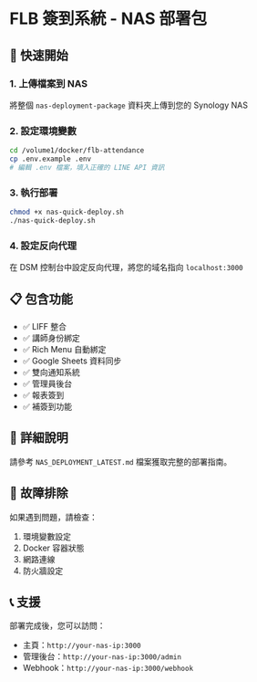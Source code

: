 # FLB 簽到系統 - NAS 部署包

## 🚀 快速開始

### 1. 上傳檔案到 NAS
將整個 `nas-deployment-package` 資料夾上傳到您的 Synology NAS

### 2. 設定環境變數
```bash
cd /volume1/docker/flb-attendance
cp .env.example .env
# 編輯 .env 檔案，填入正確的 LINE API 資訊
```

### 3. 執行部署
```bash
chmod +x nas-quick-deploy.sh
./nas-quick-deploy.sh
```

### 4. 設定反向代理
在 DSM 控制台中設定反向代理，將您的域名指向 `localhost:3000`

## 📋 包含功能

- ✅ LIFF 整合
- ✅ 講師身份綁定
- ✅ Rich Menu 自動綁定
- ✅ Google Sheets 資料同步
- ✅ 雙向通知系統
- ✅ 管理員後台
- ✅ 報表簽到
- ✅ 補簽到功能

## 📖 詳細說明

請參考 `NAS_DEPLOYMENT_LATEST.md` 檔案獲取完整的部署指南。

## 🔧 故障排除

如果遇到問題，請檢查：
1. 環境變數設定
2. Docker 容器狀態
3. 網路連線
4. 防火牆設定

## 📞 支援

部署完成後，您可以訪問：
- 主頁：`http://your-nas-ip:3000`
- 管理後台：`http://your-nas-ip:3000/admin`
- Webhook：`http://your-nas-ip:3000/webhook`

